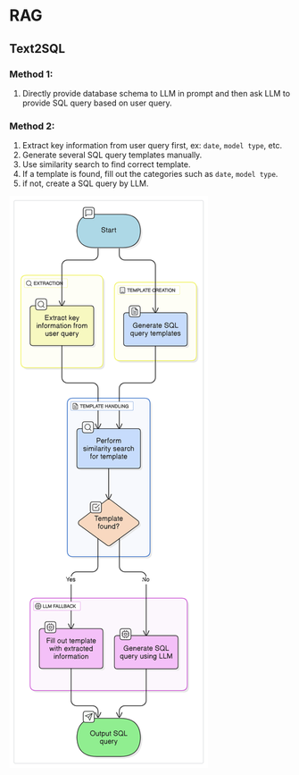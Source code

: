 # RAG
## Text2SQL
### Method 1:
1. Directly provide database schema to LLM in prompt and then ask LLM to provide SQL query based on user query.

### Method 2:
1. Extract key information from user query first, ex: `date`, `model type`, etc.
2. Generate several SQL query templates manually.
3. Use similarity search to find correct template.
4. If a template is found, fill out the categories such as `date`, `model type`.
5. if not, create a SQL query by LLM.

![image info](./images/llm/text2sql_flow.png)